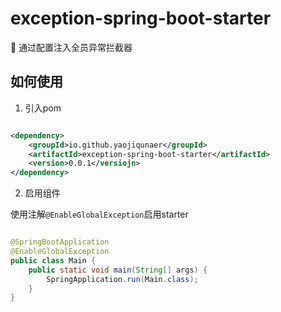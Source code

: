 # exception-spring-boot-starter

🚀 通过配置注入全员异常拦截器

## 如何使用

1. 引入pom

````xml

<dependency>
    <groupId>io.github.yaojiqunaer</groupId>
    <artifactId>exception-spring-boot-starter</artifactId>
    <version>0.0.1</versiojn>
</dependency>
````

2. 启用组件

使用注解``@EnableGlobalException``启用starter

```java

@SpringBootApplication
@EnableGlobalException
public class Main {
    public static void main(String[] args) {
        SpringApplication.run(Main.class);
    }
}
```
